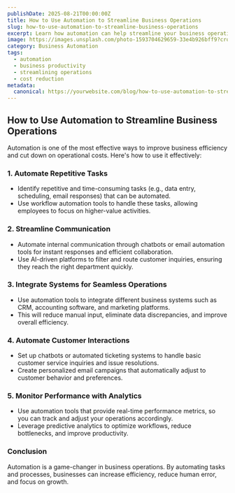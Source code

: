 ```yaml
---
publishDate: 2025-08-21T00:00:00Z
title: How to Use Automation to Streamline Business Operations
slug: how-to-use-automation-to-streamline-business-operations
excerpt: Learn how automation can help streamline your business operations, improve productivity, and reduce costs.
image: https://images.unsplash.com/photo-1593704629659-33e4b926bff9?crop=entropy&cs=tinysrgb&fit=max&ixid=MnwzNjQzOXwwfDF8c2VhcmNofDV8fGR1c3RyYXRpb258ZW58MHx8fDE2NzYzNzYzODM&ixlib=rb-1.2.1&q=80&w=1080
category: Business Automation
tags:
  - automation
  - business productivity
  - streamlining operations
  - cost reduction
metadata:
  canonical: https://yourwebsite.com/blog/how-to-use-automation-to-streamline-business-operations
---
```


## How to Use Automation to Streamline Business Operations

Automation is one of the most effective ways to improve business efficiency and cut down on operational costs. Here's how to use it effectively:

### 1. **Automate Repetitive Tasks**
   - Identify repetitive and time-consuming tasks (e.g., data entry, scheduling, email responses) that can be automated.
   - Use workflow automation tools to handle these tasks, allowing employees to focus on higher-value activities.

### 2. **Streamline Communication**
   - Automate internal communication through chatbots or email automation tools for instant responses and efficient collaboration.
   - Use AI-driven platforms to filter and route customer inquiries, ensuring they reach the right department quickly.

### 3. **Integrate Systems for Seamless Operations**
   - Use automation tools to integrate different business systems such as CRM, accounting software, and marketing platforms.
   - This will reduce manual input, eliminate data discrepancies, and improve overall efficiency.

### 4. **Automate Customer Interactions**
   - Set up chatbots or automated ticketing systems to handle basic customer service inquiries and issue resolutions.
   - Create personalized email campaigns that automatically adjust to customer behavior and preferences.

### 5. **Monitor Performance with Analytics**
   - Use automation tools that provide real-time performance metrics, so you can track and adjust your operations accordingly.
   - Leverage predictive analytics to optimize workflows, reduce bottlenecks, and improve productivity.

### Conclusion
Automation is a game-changer in business operations. By automating tasks and processes, businesses can increase efficiency, reduce human error, and focus on growth.
